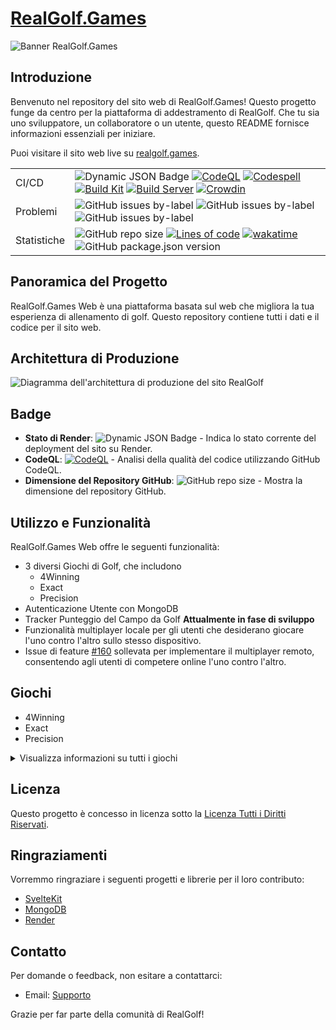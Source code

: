 # [RealGolf.Games](https://realgolf.games)

![Banner RealGolf.Games](https://raw.githubusercontent.com/realgolf/Golf/main/img/logo_banner.PNG)

## Introduzione

Benvenuto nel repository del sito web di RealGolf.Games! Questo progetto funge da centro per la piattaforma di addestramento di RealGolf. Che tu sia uno sviluppatore, un collaboratore o un utente, questo README fornisce informazioni essenziali per iniziare.

Puoi visitare il sito web live su [realgolf.games](https://realgolf.games).

|             |                                                                                                                                                                                                                                                                                                                                                                                                                                                                                                                                                                                                                                                                                                                                                                                                                                                                                                                                                                                      |
| ----------- | ------------------------------------------------------------------------------------------------------------------------------------------------------------------------------------------------------------------------------------------------------------------------------------------------------------------------------------------------------------------------------------------------------------------------------------------------------------------------------------------------------------------------------------------------------------------------------------------------------------------------------------------------------------------------------------------------------------------------------------------------------------------------------------------------------------------------------------------------------------------------------------------------------------------------------------------------------------------------------------ |
| CI/CD       | ![Dynamic JSON Badge](https://img.shields.io/badge/dynamic/json?url=https%3A%2F%2Frender-deploy-status-vwj3.onrender.com%2Fsrv-cn12obocmk4c73di1vg0&query=status&style=flat-square&logo=render&label=Render) [![CodeQL](https://github.com/realgolf/Golf/actions/workflows/github-code-scanning/codeql/badge.svg)](https://github.com/realgolf/Golf/actions/workflows/github-code-scanning/codeql) [![Codespell](https://github.com/realgolf/Golf/actions/workflows/codespell.yml/badge.svg?branch=main)](https://github.com/realgolf/Golf/actions/workflows/codespell.yml) [![Build Kit](https://github.com/realgolf/Golf/actions/workflows/kit.yml/badge.svg)](https://github.com/realgolf/Golf/actions/workflows/kit.yml) [![Build Server](https://github.com/realgolf/Golf/actions/workflows/server.yml/badge.svg)](https://github.com/realgolf/Golf/actions/workflows/server.yml) [![Crowdin](https://badges.crowdin.net/realgolf/localized.svg)](https://crowdin.com/project/realgolf) |
| Problemi    | ![GitHub issues by-label](https://img.shields.io/github/issues/realgolf/Golf/feature) ![GitHub issues by-label](https://img.shields.io/github/issues/realgolf/Golf/bug) ![GitHub issues by-label](https://img.shields.io/github/issues/realgolf/Golf/game)                                                                                                                                                                                                                                                                                                                                                                                                                                                                                                                                                                                                                                                                                                                              |
| Statistiche | ![GitHub repo size](https://img.shields.io/github/repo-size/realgolf/Golf) [![Lines of code](https://tokei.rs/b1/github/realgolf/Golf)](https://github.com/XAMPPRocky/tokei) [![wakatime](https://wakatime.com/badge/github/realgolf/web.svg)](https://wakatime.com/badge/github/realgolf/web) ![GitHub package.json version](https://img.shields.io/github/package-json/v/realgolf/Golf)                                                                                                                                                                                                                                                                                                                                                                                                                                                                                                                                                                                               |

## Panoramica del Progetto

RealGolf.Games Web è una piattaforma basata sul web che migliora la tua esperienza di allenamento di golf. Questo repository contiene tutti i dati e il codice per il sito web.

## Architettura di Produzione

![Diagramma dell'architettura di produzione del sito RealGolf](https://raw.githubusercontent.com/realgolf/Golf/main/img/architecture.png)

## Badge

- **Stato di Render**: ![Dynamic JSON Badge](https://img.shields.io/badge/dynamic/json?url=https%3A%2F%2Frender-deploy-status-vwj3.onrender.com%2Fsrv-cn12obocmk4c73di1vg0&query=status&style=flat-square&logo=render&label=Render) - Indica lo stato corrente del deployment del sito su Render.
- **CodeQL**: [![CodeQL](https://github.com/realgolf/Golf/actions/workflows/github-code-scanning/codeql/badge.svg)](https://github.com/realgolf/Golf/actions/workflows/github-code-scanning/codeql) - Analisi della qualità del codice utilizzando GitHub CodeQL.
- **Dimensione del Repository GitHub**: ![GitHub repo size](https://img.shields.io/github/repo-size/realgolf/Golf) - Mostra la dimensione del repository GitHub.

## Utilizzo e Funzionalità

RealGolf.Games Web offre le seguenti funzionalità:

- 3 diversi Giochi di Golf, che includono
  - 4Winning
  - Exact
  - Precision
- Autenticazione Utente con MongoDB
- Tracker Punteggio del Campo da Golf **Attualmente in fase di sviluppo**
- Funzionalità multiplayer locale per gli utenti che desiderano giocare l'uno contro l'altro sullo stesso dispositivo.
- Issue di feature [#160](https://github.com/realgolf/Golf/issues/160) sollevata per implementare il multiplayer remoto, consentendo agli utenti di competere online l'uno contro l'altro.

## Giochi

- 4Winning
- Exact
- Precision

<details>
  <summary>Visualizza informazioni su tutti i giochi</summary>

### 4Winning

In 4Winning, l'obiettivo è quello di collegare strategicamente quattro pezzi in fila. La nostra versione del gioco presenta una board più grande rispetto al layout standard 4x4, con 8 colonne e 9 righe. Le colonne aggiuntive su ogni lato introducono una sfida: i giocatori devono colpire una distanza specifica all'interno della deviazione laterale. Questo aspetto diventa più pronunciato in Modalità Argento e oltre, aggiungendo complessità e richiedendo ai giocatori di considerare attentamente le loro mosse.

![Gioco 4Winning](https://raw.githubusercontent.com/realgolf/Golf/main/img/4Winning.png)

### Exact

Exact è un gioco in cui l'obiettivo è colpire 100 o meno mentre si ottengono il maggior numero di punti. I giocatori guadagnano punti in base ai seguenti criteri: Ottenere esattamente 100 metri concede 5 punti, colpire multipli di dieci guadagna 3 punti, i numeri con cifre ripetute ottengono 2 punti. Inoltre, colpire la stessa riga raddoppia i punti ottenuti. Tuttavia, qualsiasi altro numero che superi 100 o cada al di sotto di 5 comporta una deduzione di 1 punto. Ogni altro numero compreso tra 5 e 100 segna 1 punto. La sfida sta nel bilanciare la precisione con la massimizzazione dei punti per ottenere il punteggio più alto.

![Gioco Exact](https://raw.githubusercontent.com/realgolf/Golf/main/img/Exact.png)

### Precision

Precision è un gioco in cui l'obiettivo è avvicinarsi il più possibile ai bersagli. Per ogni metro in cui ti manca il bersaglio, riceverai una deduzione di un punto. Il vincitore del gioco è il giocatore con il punteggio più alto alla fine. Il gioco termina quando solo un giocatore ha ancora punti. Puoi osservare la distanza che devi sparare e la squadra attuale, insieme ai punti rimanenti per ciascuna squadra.

![Gioco Precision](https://raw.githubusercontent.com/realgolf/Golf/main/img/Precision.png)

</details>

## Licenza

Questo progetto è concesso in licenza sotto la [Licenza Tutti i Diritti Riservati](LICENSE.md).

## Ringraziamenti

Vorremmo ringraziare i seguenti progetti e librerie per il loro contributo:

- [SvelteKit](https://github.com/sveltejs/kit)
- [MongoDB](https://github.com/mongodb)
- [Render](https://github.com/renderinc)

## Contatto

Per domande o feedback, non esitare a contattarci:

- Email: [Supporto](mailto:support@realgolf.games)

Grazie per far parte della comunità di RealGolf!

